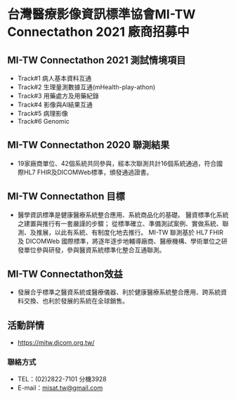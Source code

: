 # 台灣醫療影像資訊標準協會MI-TW Connectathon 2021 廠商招募中

## MI-TW Connectathon 2021 測試情境項目
* Track#1 病人基本資料互通
* Track#2 生理量測數據互通(mHealth-play-athon)
* Track#3 用藥處方及用藥紀錄
* Track#4 影像與AI結果互通
* Track#5 病理影像
* Track#6 Genomic

## MI-TW Connectathon 2020 聯測結果
* 19家廠商單位、42個系統共同參與，經本次聯測共計16個系統通過，符合國際HL7 FHIR及DICOMWeb標準，頒發通過證書。

## MI-TW Connectathon 目標
* 醫學資訊標準是健康醫療系統整合應用、系統商品化的基礎。 醫資標準化系統之建置與推行有一套嚴謹的步驟； 從標準確立、準備測試案例、實做系統、聯測、及推展，以此有系統、有制度化地去推行。 MI-TW 聯測基於 HL7 FHIR 及 DICOMWeb 國際標準，將逐年逐步地輔導廠商、醫療機構、學術單位之研發單位參與研發，參與醫資系統標準化整合互通聯測。

## MI-TW Connectathon效益
* 發展合乎標準之醫資系統或醫療儀器、利於健康醫療系統整合應用、跨系統資料交換、也利於發展的系統在全球銷售。

## 活動詳情
* https://mitw.dicom.org.tw/

### 聯絡方式
* TEL：(02)2822-7101 分機3928
* E-mail：misat.tw@gmail.com 
